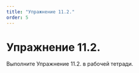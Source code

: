 ```yaml
---
title: "Упражнение 11.2."
order: 5
---
```


# Упражнение 11.2.

Выполните Упражнение 11.2. в рабочей тетради.